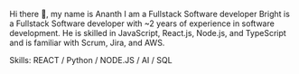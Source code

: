 Hi there 👋, my name is Ananth
I am a Fullstack Software developer
Bright is a Fullstack Software developer with ~2 years of experience in software development. He is skilled in JavaScript, React.js, Node.js, and TypeScript and is familiar with Scrum, Jira, and AWS.

Skills: REACT / Python / NODE.JS / AI / SQL

